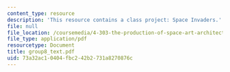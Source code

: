 ```yaml
---
content_type: resource
description: 'This resource contains a class project: Space Invaders.'
file: null
file_location: /coursemedia/4-303-the-production-of-space-art-architecture-and-urbanism-in-dialogue-fall-2006/73a32ac10404fbc242b2731a8270876c_group8_text.pdf
file_type: application/pdf
resourcetype: Document
title: group8_text.pdf
uid: 73a32ac1-0404-fbc2-42b2-731a8270876c
---
```

